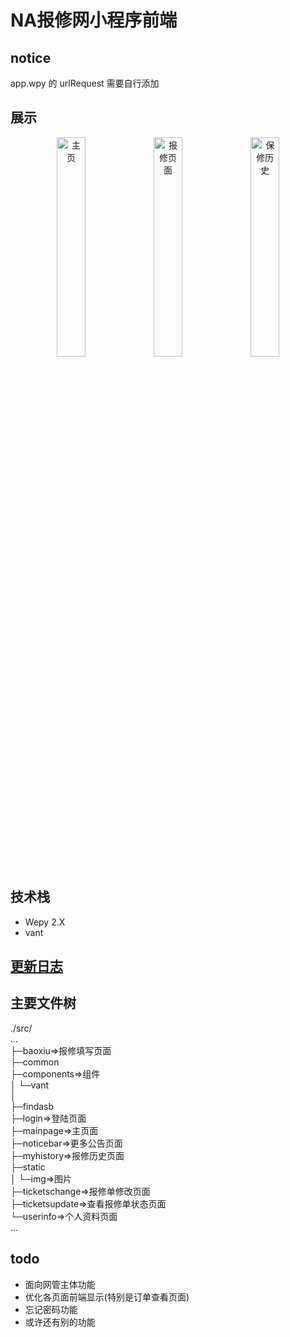# NA报修网小程序前端
## notice
app.wpy 的 urlRequest 需要自行添加
## 展示
<div align=center>
<img src="https://cdn.jsdelivr.net/gh/kirarasmile/smilecli-tools-ImageHosting/img/githubrep/NA-miniapp/index_1.0.0.png" width="30%" height="auto" alt="主页"/>
<img src="https://cdn.jsdelivr.net/gh/kirarasmile/smilecli-tools-ImageHosting/img/githubrep/NA-miniapp/baoxiu.png_1.0.0.png" width="30%" height="auto" alt="报修页面"/>
<img src="https://cdn.jsdelivr.net/gh/kirarasmile/smilecli-tools-ImageHosting/img/githubrep/NA-miniapp/history.png_1.0.0.png" width="30%" height="auto" alt="保修历史"/>
</div>

## 技术栈
* Wepy 2.X
* vant

## <a href="./fix_log.md"><b>更新日志</b></a>

## 主要文件树
./src/<br>
...<br>
├─baoxiu=>报修填写页面<br>
├─common<br>
├─components=>组件<br>
│  └─vant<br>
│      <br>
├─findasb<br>
├─login=>登陆页面<br>
├─mainpage=>主页面<br>
├─noticebar=>更多公告页面<br>
├─myhistory=>报修历史页面<br>
├─static<br>
│  └─img=>图片<br>
├─ticketschange=>报修单修改页面<br>
├─ticketsupdate=>查看报修单状态页面<br>
└─userinfo=>个人资料页面<br>
...
<br>
## todo
* 面向网管主体功能
* 优化各页面前端显示(特别是订单查看页面)
* 忘记密码功能
* 或许还有别的功能
